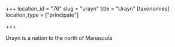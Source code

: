 +++
location_id = "76"
slug = "urayn"
title = "Urayn"
[taxonomies]
location_type = ["principate"]

+++

Urayn is a nation to the north of Manascula
